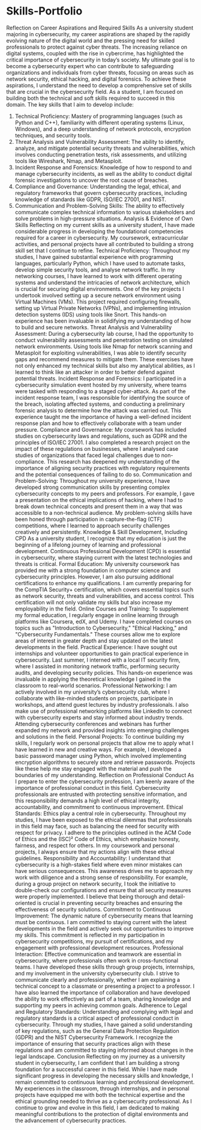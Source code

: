 # Skills-Portfolio
Reflection on Career Aspirations and Required Skills
As a university student majoring in cybersecurity, my career aspirations are shaped by the rapidly evolving nature of the digital world and the pressing need for skilled professionals to protect against cyber threats. The increasing reliance on digital systems, coupled with the rise in cybercrime, has highlighted the critical importance of cybersecurity in today’s society. My ultimate goal is to become a cybersecurity expert who can contribute to safeguarding organizations and individuals from cyber threats, focusing on areas such as network security, ethical hacking, and digital forensics.
To achieve these aspirations, I understand the need to develop a comprehensive set of skills that are crucial in the cybersecurity field. As a student, I am focused on building both the technical and soft skills required to succeed in this domain. The key skills that I aim to develop include:
1.	Technical Proficiency: Mastery of programming languages (such as Python and C++), familiarity with different operating systems (Linux, Windows), and a deep understanding of network protocols, encryption techniques, and security tools.
2.	Threat Analysis and Vulnerability Assessment: The ability to identify, analyze, and mitigate potential security threats and vulnerabilities, which involves conducting penetration tests, risk assessments, and utilizing tools like Wireshark, Nmap, and Metasploit.
3.	Incident Response and Forensics: Knowledge of how to respond to and manage cybersecurity incidents, as well as the ability to conduct digital forensic investigations to uncover the root cause of breaches.
4.	Compliance and Governance: Understanding the legal, ethical, and regulatory frameworks that govern cybersecurity practices, including knowledge of standards like GDPR, ISO/IEC 27001, and NIST.
5.	Communication and Problem-Solving Skills: The ability to effectively communicate complex technical information to various stakeholders and solve problems in high-pressure situations.
Analysis & Evidence of Own Skills
Reflecting on my current skills as a university student, I have made considerable progress in developing the foundational competencies required for a career in cybersecurity. My coursework, extracurricular activities, and personal projects have all contributed to building a strong skill set that I continue to refine.
Technical Proficiency: Throughout my studies, I have gained substantial experience with programming languages, particularly Python, which I have used to automate tasks, develop simple security tools, and analyse network traffic. In my networking courses, I have learned to work with different operating systems and understand the intricacies of network architecture, which is crucial for securing digital environments.
One of the key projects I undertook involved setting up a secure network environment using Virtual Machines (VMs). This project required configuring firewalls, setting up Virtual Private Networks (VPNs), and implementing intrusion detection systems (IDS) using tools like Snort. This hands-on experience has been invaluable in solidifying my understanding of how to build and secure networks.
Threat Analysis and Vulnerability Assessment: During a cybersecurity lab course, I had the opportunity to conduct vulnerability assessments and penetration testing on simulated network environments. Using tools like Nmap for network scanning and Metasploit for exploiting vulnerabilities, I was able to identify security gaps and recommend measures to mitigate them. These exercises have not only enhanced my technical skills but also my analytical abilities, as I learned to think like an attacker in order to better defend against potential threats.
Incident Response and Forensics: I participated in a cybersecurity simulation event hosted by my university, where teams were tasked with responding to a staged cyber-attack. As part of the incident response team, I was responsible for identifying the source of the breach, isolating affected systems, and conducting a preliminary forensic analysis to determine how the attack was carried out. This experience taught me the importance of having a well-defined incident response plan and how to effectively collaborate with a team under pressure.
Compliance and Governance: My coursework has included studies on cybersecurity laws and regulations, such as GDPR and the principles of ISO/IEC 27001. I also completed a research project on the impact of these regulations on businesses, where I analysed case studies of organizations that faced legal challenges due to non-compliance. This research has deepened my understanding of the importance of aligning security practices with regulatory requirements and the potential consequences of failing to do so.
Communication and Problem-Solving: Throughout my university experience, I have developed strong communication skills by presenting complex cybersecurity concepts to my peers and professors. For example, I gave a presentation on the ethical implications of hacking, where I had to break down technical concepts and present them in a way that was accessible to a non-technical audience. My problem-solving skills have been honed through participation in capture-the-flag (CTF) competitions, where I learned to approach security challenges creatively and persistently.
Knowledge & Skill Development, Including CPD
As a university student, I recognize that my education is just the beginning of a lifelong journey of learning and professional development. Continuous Professional Development (CPD) is essential in cybersecurity, where staying current with the latest technologies and threats is critical.
Formal Education: My university coursework has provided me with a strong foundation in computer science and cybersecurity principles. However, I am also pursuing additional certifications to enhance my qualifications. I am currently preparing for the CompTIA Security+ certification, which covers essential topics such as network security, threats and vulnerabilities, and access control. This certification will not only validate my skills but also increase my employability in the field.
Online Courses and Training: To supplement my formal education, I regularly engage in online learning through platforms like Coursera, edX, and Udemy. I have completed courses on topics such as "Introduction to Cybersecurity," "Ethical Hacking," and "Cybersecurity Fundamentals." These courses allow me to explore areas of interest in greater depth and stay updated on the latest developments in the field.
Practical Experience: I have sought out internships and volunteer opportunities to gain practical experience in cybersecurity. Last summer, I interned with a local IT security firm, where I assisted in monitoring network traffic, performing security audits, and developing security policies. This hands-on experience was invaluable in applying the theoretical knowledge I gained in the classroom to real-world scenarios.
Professional Networking: I am actively involved in my university’s cybersecurity club, where I collaborate with like-minded students on projects, participate in workshops, and attend guest lectures by industry professionals. I also make use of professional networking platforms like LinkedIn to connect with cybersecurity experts and stay informed about industry trends. Attending cybersecurity conferences and webinars has further expanded my network and provided insights into emerging challenges and solutions in the field.
Personal Projects: To continue building my skills, I regularly work on personal projects that allow me to apply what I have learned in new and creative ways. For example, I developed a basic password manager using Python, which involved implementing encryption algorithms to securely store and retrieve passwords. Projects like these help me stay engaged with the material and push the boundaries of my understanding.
Reflection on Professional Conduct
As I prepare to enter the cybersecurity profession, I am keenly aware of the importance of professional conduct in this field. Cybersecurity professionals are entrusted with protecting sensitive information, and this responsibility demands a high level of ethical integrity, accountability, and commitment to continuous improvement.
Ethical Standards: Ethics play a central role in cybersecurity. Throughout my studies, I have been exposed to the ethical dilemmas that professionals in this field may face, such as balancing the need for security with respect for privacy. I adhere to the principles outlined in the ACM Code of Ethics and the (ISC)² Code of Ethics, which emphasize honesty, fairness, and respect for others. In my coursework and personal projects, I always ensure that my actions align with these ethical guidelines.
Responsibility and Accountability: I understand that cybersecurity is a high-stakes field where even minor mistakes can have serious consequences. This awareness drives me to approach my work with diligence and a strong sense of responsibility. For example, during a group project on network security, I took the initiative to double-check our configurations and ensure that all security measures were properly implemented. I believe that being thorough and detail-oriented is crucial in preventing security breaches and ensuring the effectiveness of security solutions.
Commitment to Continuous Improvement: The dynamic nature of cybersecurity means that learning must be continuous. I am committed to staying current with the latest developments in the field and actively seek out opportunities to improve my skills. This commitment is reflected in my participation in cybersecurity competitions, my pursuit of certifications, and my engagement with professional development resources.
Professional Interaction: Effective communication and teamwork are essential in cybersecurity, where professionals often work in cross-functional teams. I have developed these skills through group projects, internships, and my involvement in the university cybersecurity club. I strive to communicate clearly and professionally, whether I am explaining a technical concept to a classmate or presenting a project to a professor. I have also learned the importance of collaboration and have developed the ability to work effectively as part of a team, sharing knowledge and supporting my peers in achieving common goals.
Adherence to Legal and Regulatory Standards: Understanding and complying with legal and regulatory standards is a critical aspect of professional conduct in cybersecurity. Through my studies, I have gained a solid understanding of key regulations, such as the General Data Protection Regulation (GDPR) and the NIST Cybersecurity Framework. I recognize the importance of ensuring that security practices align with these regulations and am committed to staying informed about changes in the legal landscape.
Conclusion
Reflecting on my journey as a university student in cybersecurity, I am confident that I am building a strong foundation for a successful career in this field. While I have made significant progress in developing the necessary skills and knowledge, I remain committed to continuous learning and professional development. My experiences in the classroom, through internships, and in personal projects have equipped me with both the technical expertise and the ethical grounding needed to thrive as a cybersecurity professional. As I continue to grow and evolve in this field, I am dedicated to making meaningful contributions to the protection of digital environments and the advancement of cybersecurity practices.

